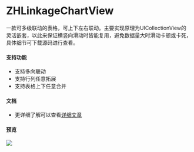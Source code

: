 # ZHLinkageChartView
一款可多级联动的表格，可上下左右联动。主要实现原理为UICollectionView的灵活嵌套，以此来保证横竖向滑动时皆能复用，避免数据量大时滑动卡顿或卡死，具体细节可下载源码进行查看。
  
#### 支持功能
* 支持多向联动
* 支持行列任意拓展
* 支持表格上下任意合并

#### 文档
* 更详细了解可以查看[详细文章](https://www.jianshu.com/u/040037a3eaad)

#### 预览
![](https://github.com/hi-zhouyn/ZHLinkageChartView/raw/master/GIF/联动.gif)  
